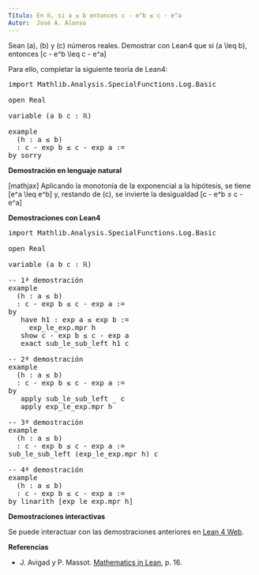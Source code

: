 ```yaml
---
Título: En ℝ, si a ≤ b entonces c - e^b ≤ c - e^a
Autor:  José A. Alonso
---
```


Sean \(a\), \(b\) y \(c\) números reales. Demostrar con Lean4 que si \(a
\leq b\), entonces
\[c - e^b \leq c - e^a\]

Para ello, completar la siguiente teoría de Lean4:

<pre lang="lean">
import Mathlib.Analysis.SpecialFunctions.Log.Basic

open Real

variable (a b c : ℝ)

example
  (h : a ≤ b)
  : c - exp b ≤ c - exp a :=
by sorry
</pre>
<!--more-->

<b>Demostración en lenguaje natural</b>

[mathjax]
Aplicando la monotonía de la exponencial a la hipótesis, se tiene
\[e^a \leq e^b\]
y, restando de \(c\), se invierte la desigualdad
\[c - e^b ≤ c - e^a\]

<b>Demostraciones con Lean4</b>

<pre lang="lean">
import Mathlib.Analysis.SpecialFunctions.Log.Basic

open Real

variable (a b c : ℝ)

-- 1ª demostración
example
  (h : a ≤ b)
  : c - exp b ≤ c - exp a :=
by
   have h1 : exp a ≤ exp b :=
     exp_le_exp.mpr h
   show c - exp b ≤ c - exp a
   exact sub_le_sub_left h1 c

-- 2ª demostración
example
  (h : a ≤ b)
  : c - exp b ≤ c - exp a :=
by
   apply sub_le_sub_left _ c
   apply exp_le_exp.mpr h

-- 3ª demostración
example
  (h : a ≤ b)
  : c - exp b ≤ c - exp a :=
sub_le_sub_left (exp_le_exp.mpr h) c

-- 4ª demostración
example
  (h : a ≤ b)
  : c - exp b ≤ c - exp a :=
by linarith [exp_le_exp.mpr h]
</pre>

<b>Demostraciones interactivas</b>

Se puede interactuar con las demostraciones anteriores en <a href="https://lean.math.hhu.de/#url=https://raw.githubusercontent.com/jaalonso/Calculemus2/main/src/Inecuaciones_con_exponenciales_4.lean" rel="noopener noreferrer" target="_blank">Lean 4 Web</a>.

<b>Referencias</b>

<ul>
<li> J. Avigad y P. Massot. <a href="https://bit.ly/3U4UjBk">Mathematics in Lean</a>, p. 16.</li>
</ul>
